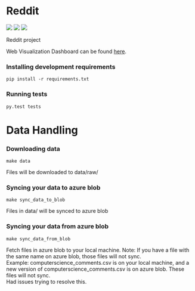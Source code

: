 # Reddit
[![](https://heroku-status-badges.herokuapp.com/bereddit-dash)](http://bereddit-dash.herokuapp.com/)
![](https://img.shields.io/badge/python-v3.7.12-blue)
![](https://img.shields.io/badge/license-MIT-blue)

Reddit project

Web Visualization Dashboard can be found [here](http://bereddit-dash.herokuapp.com/).

### Installing development requirements

```
pip install -r requirements.txt
```

### Running tests
```
py.test tests
```
# Data Handling

### Downloading data
```
make data
```
Files will be downloaded to data/raw/

### Syncing your data to azure blob
```
make sync_data_to_blob
```
Files in data/ will be synced to azure blob

### Syncing your data from azure blob
```
make sync_data_from_blob
```
Fetch files in azure blob to your local machine. Note: If you have a file with the same name on azure blob, those files will not sync.  
Example: computerscience_comments.csv is on your local machine, and a new version of computerscience_comments.csv is on azure blob. These files will not sync.  
Had issues trying to resolve this.
